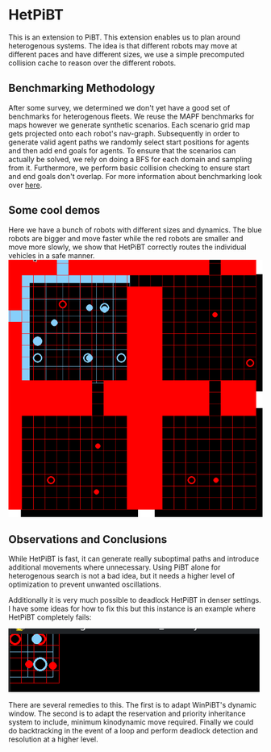 # HetPiBT

This is an extension to PiBT. This extension enables us to plan around heterogenous systems.
The idea is that different robots may move at different paces and have different sizes, we use a simple
precomputed collision cache to reason over the different robots.

## Benchmarking Methodology

After some survey, we determined we don't yet have a good set of benchmarks for heterogenous fleets. We reuse the MAPF
benchmarks for maps however we generate synthetic scenarios. Each scenario grid map gets projected onto each robot's nav-graph.
Subsequently in order to generate valid agent paths we randomly select start positions for agents and then add end goals for agents.
To ensure that the scenarios can actually be solved, we rely on doing a BFS for each domain and sampling from it. Furthermore, we perform basic collision checking to ensure start and end goals don't overlap. For more information about benchmarking look over
[here](HeterogenousBenchmarkFormat.md).

## Some cool demos
Here we have a bunch of robots with different sizes and dynamics. The blue robots are bigger and move faster while the red robots are smaller and move more slowly, we show that HetPiBT correctly routes the individual vehicles in a safe manner.
![](resources/het_pibt.gif)

## Observations and Conclusions

While HetPiBT is fast, it can generate really suboptimal paths and introduce additional movements where unnecessary.
Using PiBT alone for heterogenous search is not a bad idea, but it needs a higher level of optimization to prevent unwanted oscillations.

Additionally it is very much possible to deadlock HetPiBT in denser settings. I have some ideas for how to fix this but this instance is an example where HetPiBT completely fails:

![deadlock](resources/deadlock.gif)

There are several remedies to this. The first is to adapt WinPiBT's dynamic window. The second is to adapt the reservation and priority inheritance system to include, minimum kinodynamic move required. Finally we could do backtracking in the event of a loop and perform deadlock detection and resolution at a higher level.